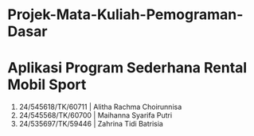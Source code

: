 # Projek-Mata-Kuliah-Pemograman-Dasar
# Aplikasi Program Sederhana Rental Mobil Sport
1. 24/545618/TK/60711 | Alitha Rachma Choirunnisa
2. 24/545568/TK/60700 | Maihanna Syarifa Putri
3. 24/535697/TK/59446 | Zahrina Tidi Batrisia
